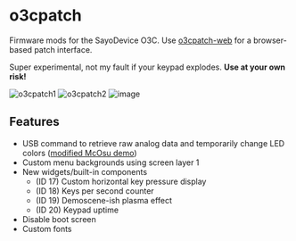# o3cpatch

Firmware mods for the SayoDevice O3C. Use [o3cpatch-web](https://khang06.github.io/o3cpatch-web) for a browser-based patch interface.

Super experimental, not my fault if your keypad explodes. **Use at your own risk!**

![o3cpatch1](https://github.com/user-attachments/assets/18c6a00d-6839-4da1-aede-9686996024ef)
![o3cpatch2](https://github.com/user-attachments/assets/e04e4ade-18e4-4cac-b14c-0bfb1d531c2f)
![image](https://github.com/khang06/misc/assets/11239786/cbf3d740-d516-4129-9aa4-1912a76820af)

## Features
* USB command to retrieve raw analog data and temporarily change LED colors ([modified McOsu demo](https://files.catbox.moe/sgqusr.mp4))
* Custom menu backgrounds using screen layer 1
* New widgets/built-in components
    * (ID 17) Custom horizontal key pressure display
    * (ID 18) Keys per second counter
    * (ID 19) Demoscene-ish plasma effect
    * (ID 20) Keypad uptime
* Disable boot screen
* Custom fonts
